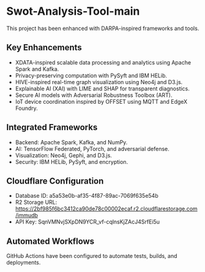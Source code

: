 # Swot-Analysis-Tool-main

This project has been enhanced with DARPA-inspired frameworks and tools.

## Key Enhancements
- XDATA-inspired scalable data processing and analytics using Apache Spark and Kafka.
- Privacy-preserving computation with PySyft and IBM HELib.
- HIVE-inspired real-time graph visualization using Neo4j and D3.js.
- Explainable AI (XAI) with LIME and SHAP for transparent diagnostics.
- Secure AI models with Adversarial Robustness Toolbox (ART).
- IoT device coordination inspired by OFFSET using MQTT and EdgeX Foundry.

## Integrated Frameworks
- Backend: Apache Spark, Kafka, and NumPy.
- AI: TensorFlow Federated, PyTorch, and adversarial defense.
- Visualization: Neo4j, Gephi, and D3.js.
- Security: IBM HELib, PySyft, and encryption.

## Cloudflare Configuration
- Database ID: a5a53e0b-af35-4f87-89ac-7069f635e54b
- R2 Storage URL: https://2bf985f6bc3412ca90de78c00002ecaf.r2.cloudflarestorage.com/immudb
- API Key: SqnVMNvjSXpDN9YCR_vf-cqlnsKjZAcJ4SrfEi5u

## Automated Workflows
GitHub Actions have been configured to automate tests, builds, and deployments.

